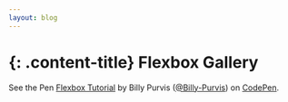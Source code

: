 ```yaml
---
layout: blog
---
```


{: .content-title}
Flexbox Gallery
=============

<p data-height="524" data-theme-id="15372" data-slug-hash="EjyzmQ" data-default-tab="result" data-user="Billy-Purvis" class='codepen'>See the Pen <a href='http://codepen.io/Billy-Purvis/pen/EjyzmQ/'>Flexbox Tutorial</a> by Billy  Purvis (<a href='http://codepen.io/Billy-Purvis'>@Billy-Purvis</a>) on <a href='http://codepen.io'>CodePen</a>.</p>
<script async src="//assets.codepen.io/assets/embed/ei.js"></script>

